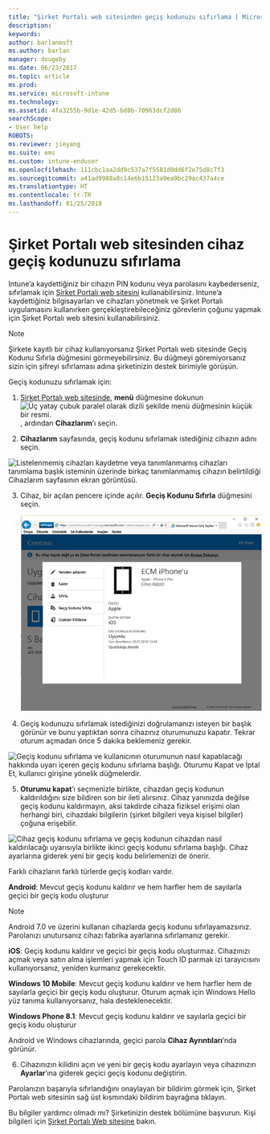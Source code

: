 ```yaml
---
title: "Şirket Portalı web sitesinden geçiş kodunuzu sıfırlama | Microsoft Docs"
description: 
keywords: 
author: barlanmsft
ms.author: barlan
manager: dougeby
ms.date: 06/23/2017
ms.topic: article
ms.prod: 
ms.service: microsoft-intune
ms.technology: 
ms.assetid: 4fa3255b-9d1e-42d5-bd8b-70963dcf2d86
searchScope:
- User help
ROBOTS: 
ms.reviewer: jieyang
ms.suite: ems
ms.custom: intune-enduser
ms.openlocfilehash: 111cbc1aa2dd9c537a7f5581d0dd6f2e75d8c7f3
ms.sourcegitcommit: a41ad9988a8c14e6b15123a9ea9bc29ac437a4ce
ms.translationtype: HT
ms.contentlocale: tr-TR
ms.lasthandoff: 01/25/2018
---
```

# <a name="how-to-reset-your-device-passcode-from-the-company-portal-website"></a>Şirket Portalı web sitesinden cihaz geçiş kodunuzu sıfırlama

Intune’a kaydettiğiniz bir cihazın PIN kodunu veya parolasını kaybederseniz, sıfırlamak için [Şirket Portalı web sitesini](https://portal.manage.microsoft.com#HelpDeskDialog) kullanabilirsiniz. Intune’a kaydettiğiniz bilgisayarları ve cihazları yönetmek ve Şirket Portalı uygulamasını kullanırken gerçekleştirebileceğiniz görevlerin çoğunu yapmak için Şirket Portalı web sitesini kullanabilirsiniz.

> [!NOTE]
> Şirkete kayıtlı bir cihaz kullanıyorsanız Şirket Portalı web sitesinde Geçiş Kodunu Sıfırla düğmesini görmeyebilirsiniz. Bu düğmeyi göremiyorsanız sizin için şifreyi sıfırlaması adına şirketinizin destek birimiyle görüşün.

Geçiş kodunuzu sıfırlamak için:

1.  [Şirket Portalı web sitesinde](https://portal.manage.microsoft.com#HelpDeskDialog), __menü__ düğmesine dokunun ![Üç yatay çubuk paralel olarak dizili şekilde menü düğmesinin küçük bir resmi.](/intune/media/CP_hamburger_menu.png), ardından __Cihazlarım__’ı seçin.

2. __Cihazlarım__ sayfasında, geçiş kodunu sıfırlamak istediğiniz cihazın adını seçin.

  ![Listelenmemiş cihazları kaydetme veya tanımlanmamış cihazları tanımlama başlık isteminin üzerinde birkaç tanımlanmamış cihazın belirtildiği Cihazlarım sayfasının ekran görüntüsü.](./media/macOS_enroll_002_tap_here_banner.png)

3.  Cihaz, bir açılan pencere içinde açılır. **Geçiş Kodunu Sıfırla** düğmesini seçin.

    ![Şirket Portalı web sitesinde seçilen bir cihaza yönelik Yeniden Adlandır, Kaldır, Cihazı Sıfırla, Geçiş Kodunu Sıfırla ve Uzaktan Kilitleme dahil tüm seçenekler. ](./media/iwp-screen-with-all-options.png)

4.  Geçiş kodunuzu sıfırlamak istediğinizi doğrulamanızı isteyen bir başlık görünür ve bunu yaptıktan sonra cihazınız oturumunuzu kapatır. Tekrar oturum açmadan önce 5 dakika beklemeniz gerekir.

  ![Geçiş kodunu sıfırlama ve kullanıcının oturumunun nasıl kapatılacağı hakkında uyarı içeren geçiş kodunu sıfırlama başlığı. Oturumu Kapat ve İptal Et, kullanıcı girişine yönelik düğmelerdir.](./media/iwp-reset-passcode-popup.png)

5.  **Oturumu kapat**’ı seçmenizle birlikte, cihazdan geçiş kodunun kaldırıldığını size bildiren son bir ileti alırsınız. Cihaz yanınızda değilse geçiş kodunu kaldırmayın, aksi takdirde cihaza fiziksel erişimi olan herhangi biri, cihazdaki bilgilerin (şirket bilgileri veya kişisel bilgiler) çoğuna erişebilir. 

  ![Cihaz geçiş kodunu sıfırlama ve geçiş kodunun cihazdan nasıl kaldırılacağı uyarısıyla birlikte ikinci geçiş kodunu sıfırlama başlığı. Cihaz ayarlarına giderek yeni bir geçiş kodu belirlemenizi de önerir.](./media/iwp-reset-passcode-2nd-popup.png)

  Farklı cihazların farklı türlerde geçiş kodları vardır.

  **Android**: Mevcut geçiş kodunu kaldırır ve hem harfler hem de sayılarla geçici bir geçiş kodu oluşturur 
  
  > [!NOTE]
  > Android 7.0 ve üzerini kullanan cihazlarda geçiş kodunu sıfırlayamazsınız. Parolanızı unutursanız cihazı fabrika ayarlarına sıfırlamanız gerekir.

  **iOS**: Geçiş kodunu kaldırır ve geçici bir geçiş kodu oluşturmaz. Cihazınızı açmak veya satın alma işlemleri         yapmak için Touch ID parmak izi tarayıcısını kullanıyorsanız, yeniden kurmanız gerekecektir.

  **Windows 10 Mobile**: Mevcut geçiş kodunu kaldırır ve hem harfler hem de sayılarla geçici bir geçiş kodu oluşturur. Oturum açmak için Windows Hello yüz tanıma kullanıyorsanız, hala desteklenecektir.
    
  **Windows Phone 8.1**: Mevcut geçiş kodunu kaldırır ve sayılarla geçici bir geçiş kodu oluşturur

  Android ve Windows cihazlarında, geçici parola **Cihaz Ayrıntıları**’nda görünür. 

6.  Cihazınızın kilidini açın ve yeni bir geçiş kodu ayarlayın veya cihazınızın **Ayarlar**’ına giderek geçici geçiş kodunu değiştirin.

Parolanızın başarıyla sıfırlandığını onaylayan bir bildirim görmek için, Şirket Portalı web sitesinin sağ üst kısmındaki bildirim bayrağına tıklayın.

Bu bilgiler yardımcı olmadı mı? Şirketinizin destek bölümüne başvurun. Kişi bilgileri için [Şirket Portalı Web sitesine](https://portal.manage.microsoft.com#HelpDeskDialog) bakın.
